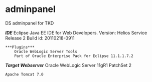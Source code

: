adminpanel
==========

DS adminpanel for TKD

***IDE***
	Eclipse Java EE IDE for Web Developers.
	Version: Helios Service Release 2
	Build id: 20110218-0911
	
	***Plugins***
		Oracle WebLogic Server Tools
		Part of Oracle Enterprise Pack for Eclipse 11.1.1.7.2
		
***Target Webserver***
	Oracle WebLogic Server 11gR1 PatchSet 2
	
	Apache Tomcat 7.0
	
